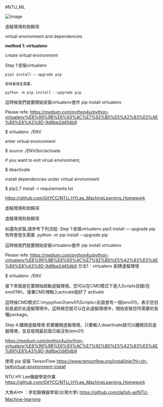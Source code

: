 #NTU_ML

![image](https://user-images.githubusercontent.com/69530706/116800891-8eaa2b80-ab37-11eb-8a4d-b8a04706552e.png)

虛擬環境和依賴項

virtual environment and dependencies

**method 1: virtualenv**

create virtual environment

  Step 1:安裝virtualenv
  
    pip3 install — upgrade pip   
    
    有時會發生需要.
    
    python -m pip install --upgrade pip  
    
   這時候我們就要開始安裝virtualenv套件
   pip install virtualenv
   
   Please refe: https://medium.com/python4u/python-virtualenv%E8%99%9B%E6%93%AC%E7%92%B0%E5%A2%83%E5%AE%89%E8%A3%9D-9d6be2d45db9
   
$ virtualenv ./ENV


enter virtual environment

$ source ./ENV/bin/activate


if you want to exit virual environment,

$ deactivate

install dependencies under virtual environment

$ pip2.7 install -r requirements.txt


https://github.com/GitYCC/NTU_HYLee_MachineLearning_Homework

虛擬環境和依賴項

虛擬環境和依賴項

如還為安裝,請參考下列流程:
  Step 1:安裝virtualenv
    pip3 install — upgrade pip   
    有時會發生需要.
    python -m pip install --upgrade pip  
    
   這時候我們就要開始安裝virtualenv套件
   pip install virtualenv
   
   Please refe: https://medium.com/python4u/python-virtualenv%E8%99%9B%E6%93%AC%E7%92%B0%E5%A2%83%E5%AE%89%E8%A3%9D-9d6be2d45db9
方法1：virtualenv
創建虛擬環境

$ virtualenv ./ENV   


接下來就是在要開始啟動虛擬環境。您可以在CMD模式下進入Scripts目錄(在env01中)，接著CMD裡輸入activate就好了
activate

這時候CMD模式C:\mypython3\env01\Scripts>前面會有一個(env01)，表示您目前是處於此虛擬環境中。這時候您就可以在此虛擬環境中，開始安裝您所需要的各種package。

Step 4:離開虛擬環境
若要離開虛擬環境，只要輸入deactivate就可以離開目前虛擬環境，並且發現最前面已經沒有(env01)

https://medium.com/python4u/python-virtualenv%E8%99%9B%E6%93%AC%E7%92%B0%E5%A2%83%E5%AE%89%E8%A3%9D-9d6be2d45db9


使用 pip 安裝 TensorFlow
https://www.tensorflow.org/install/pip?hl=zh-tw#virtual-environment-install

NTU HY Lee機器學習作業
https://github.com/GitYCC/NTU_HYLee_MachineLearning_Homework

大魚AI🐟 ：李宏毅機器學習(台灣大學)
https://github.com/dafish-ai/NTU-Machine-learning


